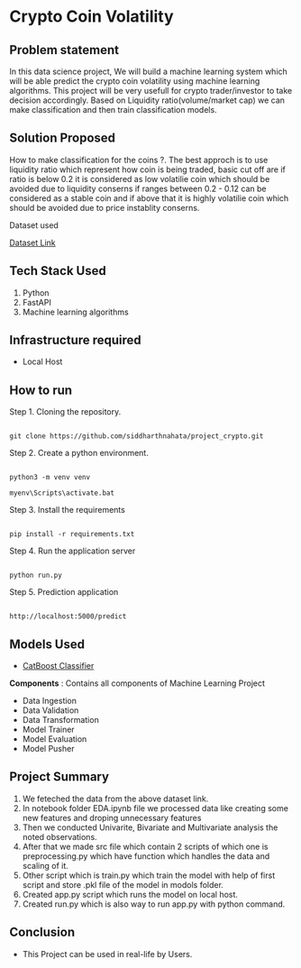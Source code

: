 
# Crypto Coin Volatility

## Problem statement

In this data science project, We will build a machine learning system which will be able predict the crypto coin volatility using machine learning algorithms. This project will be very usefull for crypto trader/investor to take decision accordingly. Based on Liquidity ratio(volume/market cap) we can make classification and then train classification models.

## Solution Proposed

How to make  classification for the coins ?. The best approch is to use liquidity ratio which represent how coin is being traded, basic cut off are if ratio is below 0.2 it is considered as low volatilie coin which should be avoided due to liquidity conserns if ranges between 0.2 - 0.12 can be considered as a stable coin and if above that it is highly volatilie coin which should be avoided due to price instablity conserns.

Dataset used
 <html>
<a href="https://drive.google.com/drive/folders/1qvXRekLJkdLwoI5dxb86OOx5KooklLGC"> Dataset Link</a>
</html>



## Tech Stack Used

1. Python
2. FastAPI
3. Machine learning algorithms

## Infrastructure required

* Local Host 

## How to run

Step 1. Cloning the repository.

```

git clone https://github.com/siddharthnahata/project_crypto.git

```

Step 2. Create a python environment.

```

python3 -m venv venv

```

```
myenv\Scripts\activate.bat

```

Step 3. Install the requirements

```

pip install -r requirements.txt

```

Step 4. Run the application server

```

python run.py

```

Step 5. Prediction application

```

http://localhost:5000/predict

```

## Models Used

* [CatBoost Classifier](https://catboost.ai/docs/en/concepts/python-reference_catboostclassifier)

**Components** : Contains all components of Machine Learning Project

- Data Ingestion
- Data Validation
- Data Transformation
- Model Trainer
- Model Evaluation
- Model Pusher

## Project Summary

1. We feteched the data from the above dataset link.
2. In notebook folder EDA.ipynb file we processed data like creating some new features and droping unnecessary features
3. Then we conducted Univarite, Bivariate and Multivariate analysis the noted observations.
4. After that we made src file which contain 2 scripts of which one is preprocessing.py which have function which handles the data and scaling of it.
5. Other script which is train.py which train the model with help of first script and store .pkl file of the model in modols folder.
6. Created app.py script which runs the model on local host.
7. Created run.py which is also way to run app.py with python command.

## Conclusion

- This Project can be used in real-life by Users.
